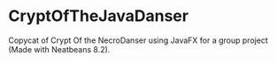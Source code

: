 # CryptOfTheJavaDanser
Copycat of Crypt Of the NecroDanser using JavaFX for a group project (Made with Neatbeans 8.2).
